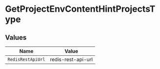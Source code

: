 # GetProjectEnvContentHintProjectsType


## Values

| Name               | Value              |
| ------------------ | ------------------ |
| `RedisRestApiUrl`  | redis-rest-api-url |